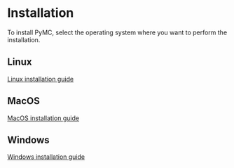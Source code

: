 # Installation

To install PyMC, select the operating system where you want to perform the installation.


## Linux
[Linux installation guide](https://github.com/pymc-devs/pymc/wiki/Installation-Guide-(Linux))

## MacOS
[MacOS installation guide](https://github.com/pymc-devs/pymc/wiki/Installation-Guide-(MacOS))

## Windows
[Windows installation guide](https://github.com/pymc-devs/pymc/wiki/Installation-Guide-(Windows))
